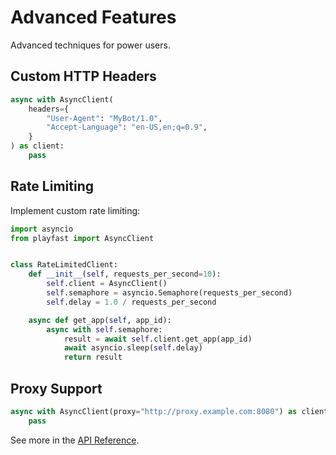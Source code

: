 # Advanced Features

Advanced techniques for power users.

## Custom HTTP Headers

```python
async with AsyncClient(
    headers={
        "User-Agent": "MyBot/1.0",
        "Accept-Language": "en-US,en;q=0.9",
    }
) as client:
    pass
```

## Rate Limiting

Implement custom rate limiting:

```python
import asyncio
from playfast import AsyncClient


class RateLimitedClient:
    def __init__(self, requests_per_second=10):
        self.client = AsyncClient()
        self.semaphore = asyncio.Semaphore(requests_per_second)
        self.delay = 1.0 / requests_per_second

    async def get_app(self, app_id):
        async with self.semaphore:
            result = await self.client.get_app(app_id)
            await asyncio.sleep(self.delay)
            return result
```

## Proxy Support

```python
async with AsyncClient(proxy="http://proxy.example.com:8080") as client:
    pass
```

See more in the [API Reference](../api/client.md).
